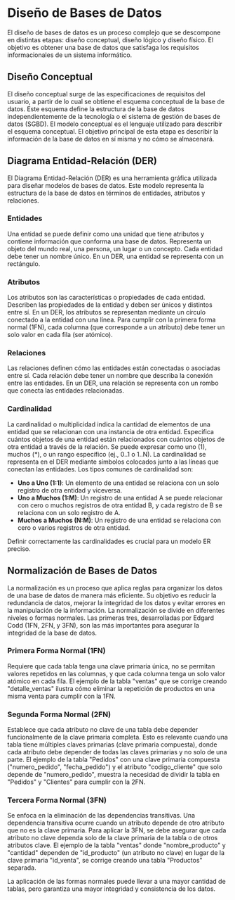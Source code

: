 # Diseño de Bases de Datos

El diseño de bases de datos es un proceso complejo que se descompone en distintas etapas: diseño conceptual, diseño lógico y diseño físico. El objetivo es obtener una base de datos que satisfaga los requisitos informacionales de un sistema informático.

## Diseño Conceptual

El diseño conceptual surge de las especificaciones de requisitos del usuario, a partir de lo cual se obtiene el esquema conceptual de la base de datos. Este esquema define la estructura de la base de datos independientemente de la tecnología o el sistema de gestión de bases de datos (SGBD). El modelo conceptual es el lenguaje utilizado para describir el esquema conceptual. El objetivo principal de esta etapa es describir la información de la base de datos en sí misma y no cómo se almacenará.

## Diagrama Entidad-Relación (DER)

El Diagrama Entidad-Relación (DER) es una herramienta gráfica utilizada para diseñar modelos de bases de datos. Este modelo representa la estructura de la base de datos en términos de entidades, atributos y relaciones.

### Entidades

Una entidad se puede definir como una unidad que tiene atributos y contiene información que conforma una base de datos. Representa un objeto del mundo real, una persona, un lugar o un concepto. Cada entidad debe tener un nombre único. En un DER, una entidad se representa con un rectángulo.

### Atributos

Los atributos son las características o propiedades de cada entidad. Describen las propiedades de la entidad y deben ser únicos y distintos entre sí. En un DER, los atributos se representan mediante un círculo conectado a la entidad con una línea. Para cumplir con la primera forma normal (1FN), cada columna (que corresponde a un atributo) debe tener un solo valor en cada fila (ser atómico).

### Relaciones

Las relaciones definen cómo las entidades están conectadas o asociadas entre sí. Cada relación debe tener un nombre que describa la conexión entre las entidades. En un DER, una relación se representa con un rombo que conecta las entidades relacionadas.

### Cardinalidad

La cardinalidad o multiplicidad indica la cantidad de elementos de una entidad que se relacionan con una instancia de otra entidad. Especifica cuántos objetos de una entidad están relacionados con cuántos objetos de otra entidad a través de la relación. Se puede expresar como uno (1), muchos (*), o un rango específico (ej., 0..1 o 1..N). La cardinalidad se representa en el DER mediante símbolos colocados junto a las líneas que conectan las entidades. Los tipos comunes de cardinalidad son:

- **Uno a Uno (1:1)**: Un elemento de una entidad se relaciona con un solo registro de otra entidad y viceversa.
- **Uno a Muchos (1:M)**: Un registro de una entidad A se puede relacionar con cero o muchos registros de otra entidad B, y cada registro de B se relaciona con un solo registro de A.
- **Muchos a Muchos (N:M)**: Un registro de una entidad se relaciona con cero o varios registros de otra entidad.

Definir correctamente las cardinalidades es crucial para un modelo ER preciso.

## Normalización de Bases de Datos

La normalización es un proceso que aplica reglas para organizar los datos de una base de datos de manera más eficiente. Su objetivo es reducir la redundancia de datos, mejorar la integridad de los datos y evitar errores en la manipulación de la información. La normalización se divide en diferentes niveles o formas normales. Las primeras tres, desarrolladas por Edgard Codd (1FN, 2FN, y 3FN), son las más importantes para asegurar la integridad de la base de datos.

### Primera Forma Normal (1FN)

Requiere que cada tabla tenga una clave primaria única, no se permitan valores repetidos en las columnas, y que cada columna tenga un solo valor atómico en cada fila. El ejemplo de la tabla "ventas" que se corrige creando "detalle_ventas" ilustra cómo eliminar la repetición de productos en una misma venta para cumplir con la 1FN.

### Segunda Forma Normal (2FN)

Establece que cada atributo no clave de una tabla debe depender funcionalmente de la clave primaria completa. Esto es relevante cuando una tabla tiene múltiples claves primarias (clave primaria compuesta), donde cada atributo debe depender de todas las claves primarias y no solo de una parte. El ejemplo de la tabla "Pedidos" con una clave primaria compuesta ("numero_pedido", "fecha_pedido") y el atributo "codigo_cliente" que solo depende de "numero_pedido", muestra la necesidad de dividir la tabla en "Pedidos" y "Clientes" para cumplir con la 2FN.

### Tercera Forma Normal (3FN)

Se enfoca en la eliminación de las dependencias transitivas. Una dependencia transitiva ocurre cuando un atributo depende de otro atributo que no es la clave primaria. Para aplicar la 3FN, se debe asegurar que cada atributo no clave dependa solo de la clave primaria de la tabla o de otros atributos clave. El ejemplo de la tabla "ventas" donde "nombre_producto" y "cantidad" dependen de "id_producto" (un atributo no clave) en lugar de la clave primaria "id_venta", se corrige creando una tabla "Productos" separada.

La aplicación de las formas normales puede llevar a una mayor cantidad de tablas, pero garantiza una mayor integridad y consistencia de los datos.
